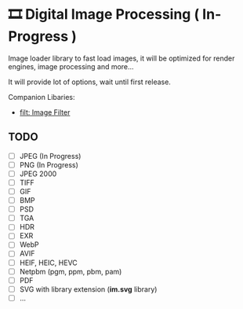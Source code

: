 # 🎞 Digital Image Processing ( In-Progress )

Image loader library to fast load images, it will be optimized for render engines, image processing and more...

It will provide lot of options, wait until first release. 

Companion Libaries:

- [filt: Image Filter](https://github.com/recp/filt)

TODO
-----

- [ ] JPEG (In Progress)
- [ ] PNG (In Progress)
- [ ] JPEG 2000
- [ ] TIFF
- [ ] GIF
- [ ] BMP
- [ ] PSD
- [ ] TGA
- [ ] HDR
- [ ] EXR
- [ ] WebP
- [ ] AVIF
- [ ] HEIF, HEIC, HEVC
- [ ] Netpbm (pgm, ppm, pbm, pam)
- [ ] PDF
- [ ] SVG with library extension (**im.svg** library)
- [ ] ...
